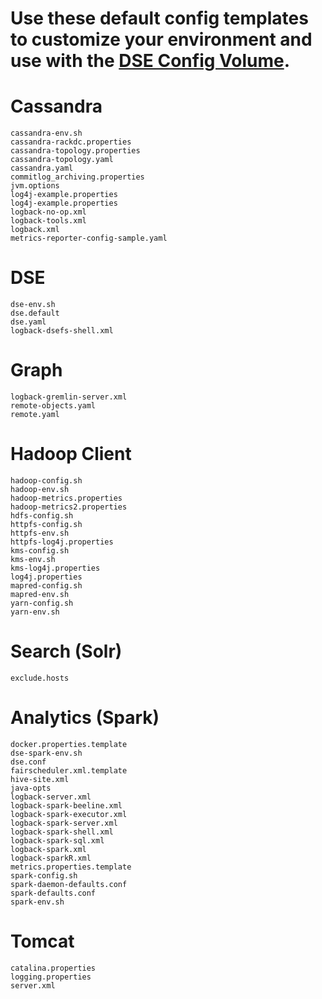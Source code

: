 # Use these default config templates to customize your environment and use with the [DSE Config Volume](https://docs.datastax.com/en/docker/doc/docker/docker67/dockerDSEVolumes.html).  


# Cassandra

```
cassandra-env.sh
cassandra-rackdc.properties
cassandra-topology.properties
cassandra-topology.yaml
cassandra.yaml
commitlog_archiving.properties
jvm.options
log4j-example.properties
log4j-example.properties
logback-no-op.xml
logback-tools.xml
logback.xml
metrics-reporter-config-sample.yaml
```

# DSE

```
dse-env.sh
dse.default
dse.yaml
logback-dsefs-shell.xml
```

# Graph

```
logback-gremlin-server.xml
remote-objects.yaml
remote.yaml
```

# Hadoop Client

```
hadoop-config.sh
hadoop-env.sh
hadoop-metrics.properties
hadoop-metrics2.properties
hdfs-config.sh
httpfs-config.sh
httpfs-env.sh
httpfs-log4j.properties
kms-config.sh
kms-env.sh
kms-log4j.properties
log4j.properties
mapred-config.sh
mapred-env.sh
yarn-config.sh
yarn-env.sh
```

# Search (Solr)

```
exclude.hosts
```

# Analytics (Spark)

```
docker.properties.template
dse-spark-env.sh
dse.conf
fairscheduler.xml.template
hive-site.xml
java-opts
logback-server.xml
logback-spark-beeline.xml
logback-spark-executor.xml
logback-spark-server.xml
logback-spark-shell.xml
logback-spark-sql.xml
logback-spark.xml
logback-sparkR.xml
metrics.properties.template
spark-config.sh
spark-daemon-defaults.conf
spark-defaults.conf
spark-env.sh
```

# Tomcat

```
catalina.properties
logging.properties
server.xml
```
